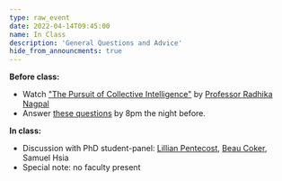 ```yaml
---
type: raw_event
date: 2022-04-14T09:45:00
name: In Class
description: 'General Questions and Advice'
hide_from_announcments: true
---
```


**Before class:** 
* Watch ["The Pursuit of Collective Intelligence"](https://cornell.hosted.panopto.com/Panopto/Pages/Viewer.aspx?id=01d4c974-d005-434a-8544-a8cf0179150f) by [Professor Radhika Nagpal](https://www.radhikanagpal.org/)
* Answer [these questions](https://docs.google.com/forms/d/e/1FAIpQLSc2ewWkLmbJ8F7jP45JsjoWZDtLJyG_Pr7pDgVC4oSBQFR1mw/viewform?usp=sf_link) by 8pm the night before. 

**In class:** 
* Discussion with PhD student-panel: [Lillian Pentecost](https://lpentecost.github.io/cv/), [Beau Coker](https://beaucoker.github.io/), Samuel Hsia
* Special note: no faculty present

